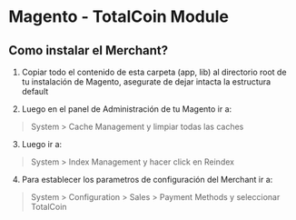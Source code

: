 Magento - TotalCoin Module
================================

## Como instalar el Merchant?

1. Copiar todo el contenido de esta carpeta (app, lib) al directorio root de tu instalación de Magento, asegurate de dejar intacta la estructura default

2. Luego en el panel de Administración de tu Magento ir a:
> System > Cache Management y limpiar todas las caches

3. Luego ir a:
> System > Index Management y hacer click en Reindex

4. Para establecer los parametros de configuración del Merchant ir a:
> System > Configuration > Sales > Payment Methods y seleccionar TotalCoin
